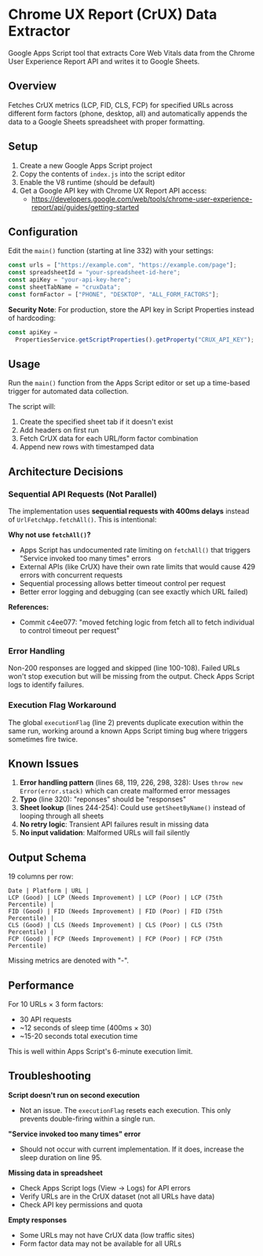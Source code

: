 # Chrome UX Report (CrUX) Data Extractor

Google Apps Script tool that extracts Core Web Vitals data from the Chrome User Experience Report API and writes it to Google Sheets.

## Overview

Fetches CrUX metrics (LCP, FID, CLS, FCP) for specified URLs across different form factors (phone, desktop, all) and automatically appends the data to a Google Sheets spreadsheet with proper formatting.

## Setup

1. Create a new Google Apps Script project
2. Copy the contents of `index.js` into the script editor
3. Enable the V8 runtime (should be default)
4. Get a Google API key with Chrome UX Report API access:
   - https://developers.google.com/web/tools/chrome-user-experience-report/api/guides/getting-started

## Configuration

Edit the `main()` function (starting at line 332) with your settings:

```javascript
const urls = ["https://example.com", "https://example.com/page"];
const spreadsheetId = "your-spreadsheet-id-here";
const apiKey = "your-api-key-here";
const sheetTabName = "cruxData";
const formFactor = ["PHONE", "DESKTOP", "ALL_FORM_FACTORS"];
```

**Security Note**: For production, store the API key in Script Properties instead of hardcoding:

```javascript
const apiKey =
  PropertiesService.getScriptProperties().getProperty("CRUX_API_KEY");
```

## Usage

Run the `main()` function from the Apps Script editor or set up a time-based trigger for automated data collection.

The script will:

1. Create the specified sheet tab if it doesn't exist
2. Add headers on first run
3. Fetch CrUX data for each URL/form factor combination
4. Append new rows with timestamped data

## Architecture Decisions

### Sequential API Requests (Not Parallel)

The implementation uses **sequential requests with 400ms delays** instead of `UrlFetchApp.fetchAll()`. This is intentional:

**Why not use `fetchAll()`?**

- Apps Script has undocumented rate limiting on `fetchAll()` that triggers "Service invoked too many times" errors
- External APIs (like CrUX) have their own rate limits that would cause 429 errors with concurrent requests
- Sequential processing allows better timeout control per request
- Better error logging and debugging (can see exactly which URL failed)

**References:**

- Commit c4ee077: "moved fetching logic from fetch all to fetch individual to control timeout per request"

### Error Handling

Non-200 responses are logged and skipped (line 100-108). Failed URLs won't stop execution but will be missing from the output. Check Apps Script logs to identify failures.

### Execution Flag Workaround

The global `executionFlag` (line 2) prevents duplicate execution within the same run, working around a known Apps Script timing bug where triggers sometimes fire twice.

## Known Issues

1. **Error handling pattern** (lines 68, 119, 226, 298, 328): Uses `throw new Error(error.stack)` which can create malformed error messages
2. **Typo** (line 320): "reponses" should be "responses"
3. **Sheet lookup** (lines 244-254): Could use `getSheetByName()` instead of looping through all sheets
4. **No retry logic**: Transient API failures result in missing data
5. **No input validation**: Malformed URLs will fail silently

## Output Schema

19 columns per row:

```
Date | Platform | URL |
LCP (Good) | LCP (Needs Improvement) | LCP (Poor) | LCP (75th Percentile) |
FID (Good) | FID (Needs Improvement) | FID (Poor) | FID (75th Percentile) |
CLS (Good) | CLS (Needs Improvement) | CLS (Poor) | CLS (75th Percentile) |
FCP (Good) | FCP (Needs Improvement) | FCP (Poor) | FCP (75th Percentile)
```

Missing metrics are denoted with "-".

## Performance

For 10 URLs × 3 form factors:

- 30 API requests
- ~12 seconds of sleep time (400ms × 30)
- ~15-20 seconds total execution time

This is well within Apps Script's 6-minute execution limit.

## Troubleshooting

**Script doesn't run on second execution**

- Not an issue. The `executionFlag` resets each execution. This only prevents double-firing within a single run.

**"Service invoked too many times" error**

- Should not occur with current implementation. If it does, increase the sleep duration on line 95.

**Missing data in spreadsheet**

- Check Apps Script logs (View → Logs) for API errors
- Verify URLs are in the CrUX dataset (not all URLs have data)
- Check API key permissions and quota

**Empty responses**

- Some URLs may not have CrUX data (low traffic sites)
- Form factor data may not be available for all URLs
